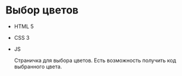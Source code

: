 # Выбор цветов 
- HTML 5
* CSS 3
+ JS

  Страничка для выбора цветов. Есть возможность получить код выбранного цвета. 

